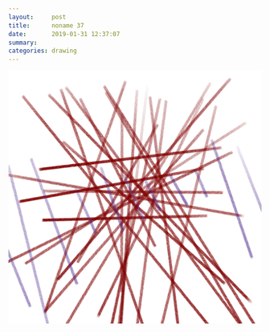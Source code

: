 ```yaml
---
layout:     post
title:      noname 37
date:       2019-01-31 12:37:07
summary:    
categories: drawing
---
```

![noname 37](/images/diary/noname-37.png ".")
